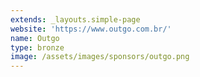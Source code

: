 ```yaml
---
extends: _layouts.simple-page
website: 'https://www.outgo.com.br/'
name: Outgo
type: bronze
image: /assets/images/sponsors/outgo.png
---
```

